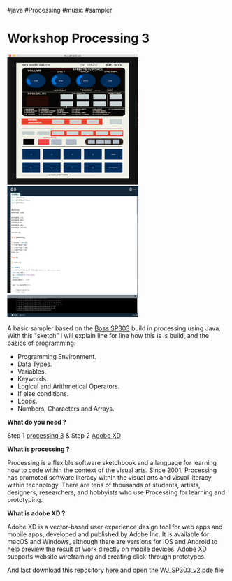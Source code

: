 #java #Processing #music #sampler 
    
<h1>Workshop Processing 3</h1>

<img src="https://github.com/vincentpaolo/java/blob/main/Screenshot%202021-02-24%20at%2012.01.30.png" width="300" height="300"> <img src="https://github.com/vincentpaolo/java/blob/main/Screenshot%202021-02-24%20at%2012.06.02.png" width="300" height="300">


A basic sampler based on the [Boss SP303](https://www.youtube.com/watch?v=7hFRtG7bMio) build in processing using Java.
With this "sketch" i will explain line for line how this is is build, and the basics of programming:

* Programming Environment.
* Data Types.
* Variables.
* Keywords.
* Logical and Arithmetical Operators.
* If else conditions.
* Loops.
* Numbers, Characters and Arrays.

<b>What do you need ?</b> 

Step 1
[processing 3](https://processing.org/download/) & 
Step 2
[Adobe XD](https://creativecloud.adobe.com/apps/download/xd?promoid=VKW3KF8J&mv=other)

<b>What is processing ?</b>

Processing is a flexible software sketchbook and a language for learning how to code within the context of the visual arts. Since 2001, Processing has promoted software literacy within the visual arts and visual literacy within technology. There are tens of thousands of students, artists, designers, researchers, and hobbyists who use Processing for learning and prototyping. 

<b>What is adobe XD ?</b>

Adobe XD is a vector-based user experience design tool for web apps and mobile apps, developed and published by Adobe Inc. It is available for macOS and Windows, although there are versions for iOS and Android to help preview the result of work directly on mobile devices. Adobe XD supports website wireframing and creating click-through prototypes.

And last download this repository [here](https://github.com/vincentpaolo/java/archive/main.zip) and open the WJ_SP303_v2.pde file
